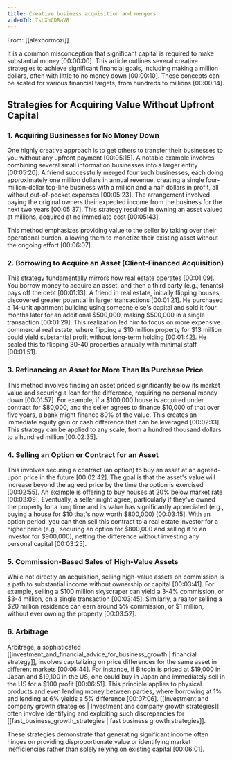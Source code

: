 ```yaml
---
title: Creative business acquisition and mergers
videoId: 7sLXhCDRaV8
---
```


From: [[alexhormozi]] <br/> 

It is a common misconception that significant capital is required to make substantial money <a class="yt-timestamp" data-t="00:00:00">[00:00:00]</a>. This article outlines several creative strategies to achieve significant financial goals, including making a million dollars, often with little to no money down <a class="yt-timestamp" data-t="00:00:10">[00:00:10]</a>. These concepts can be scaled for various financial targets, from hundreds to millions <a class="yt-timestamp" data-t="00:00:14">[00:00:14]</a>.

## Strategies for Acquiring Value Without Upfront Capital

### 1. Acquiring Businesses for No Money Down

One highly creative approach is to get others to transfer their businesses to you without any upfront payment <a class="yt-timestamp" data-t="00:05:15">[00:05:15]</a>.
A notable example involves combining several small information businesses into a larger entity <a class="yt-timestamp" data-t="00:05:20">[00:05:20]</a>. A friend successfully merged four such businesses, each doing approximately one million dollars in annual revenue, creating a single four-million-dollar top-line business with a million and a half dollars in profit, all without out-of-pocket expenses <a class="yt-timestamp" data-t="00:05:23">[00:05:23]</a>. The arrangement involved paying the original owners their expected income from the business for the next two years <a class="yt-timestamp" data-t="00:05:37">[00:05:37]</a>. This strategy resulted in owning an asset valued at millions, acquired at no immediate cost <a class="yt-timestamp" data-t="00:05:43">[00:05:43]</a>.

This method emphasizes providing value to the seller by taking over their operational burden, allowing them to monetize their existing asset without the ongoing effort <a class="yt-timestamp" data-t="00:06:07">[00:06:07]</a>.

### 2. Borrowing to Acquire an Asset (Client-Financed Acquisition)

This strategy fundamentally mirrors how real estate operates <a class="yt-timestamp" data-t="00:01:09">[00:01:09]</a>. You borrow money to acquire an asset, and then a third party (e.g., tenants) pays off the debt <a class="yt-timestamp" data-t="00:01:13">[00:01:13]</a>.
A friend in real estate, initially flipping houses, discovered greater potential in larger transactions <a class="yt-timestamp" data-t="00:01:21">[00:01:21]</a>. He purchased a 14-unit apartment building using someone else's capital and sold it four months later for an additional $500,000, making $500,000 in a single transaction <a class="yt-timestamp" data-t="00:01:29">[00:01:29]</a>. This realization led him to focus on more expensive commercial real estate, where flipping a $10 million property for $13 million could yield substantial profit without long-term holding <a class="yt-timestamp" data-t="00:01:42">[00:01:42]</a>. He scaled this to flipping 30-40 properties annually with minimal staff <a class="yt-timestamp" data-t="00:01:51">[00:01:51]</a>.

### 3. Refinancing an Asset for More Than Its Purchase Price

This method involves finding an asset priced significantly below its market value and securing a loan for the difference, requiring no personal money down <a class="yt-timestamp" data-t="00:01:57">[00:01:57]</a>. For example, if a $100,000 house is acquired under contract for $80,000, and the seller agrees to finance $10,000 of that over five years, a bank might finance 80% of the value. This creates an immediate equity gain or cash difference that can be leveraged <a class="yt-timestamp" data-t="00:02:13">[00:02:13]</a>. This strategy can be applied to any scale, from a hundred thousand dollars to a hundred million <a class="yt-timestamp" data-t="00:02:35">[00:02:35]</a>.

### 4. Selling an Option or Contract for an Asset

This involves securing a contract (an option) to buy an asset at an agreed-upon price in the future <a class="yt-timestamp" data-t="00:02:42">[00:02:42]</a>. The goal is that the asset's value will increase beyond the agreed price by the time the option is exercised <a class="yt-timestamp" data-t="00:02:55">[00:02:55]</a>.
An example is offering to buy houses at 20% below market rate <a class="yt-timestamp" data-t="00:03:09">[00:03:09]</a>. Eventually, a seller might agree, particularly if they've owned the property for a long time and its value has significantly appreciated (e.g., buying a house for $10 that's now worth $800,000) <a class="yt-timestamp" data-t="00:03:15">[00:03:15]</a>. With an option period, you can then sell this contract to a real estate investor for a higher price (e.g., securing an option for $800,000 and selling it to an investor for $900,000), netting the difference without investing any personal capital <a class="yt-timestamp" data-t="00:03:25">[00:03:25]</a>.

### 5. Commission-Based Sales of High-Value Assets

While not directly an acquisition, selling high-value assets on commission is a path to substantial income without ownership or capital <a class="yt-timestamp" data-t="00:03:41">[00:03:41]</a>. For example, selling a $100 million skyscraper can yield a 3-4% commission, or $3-4 million, on a single transaction <a class="yt-timestamp" data-t="00:03:45">[00:03:45]</a>. Similarly, a realtor selling a $20 million residence can earn around 5% commission, or $1 million, without ever owning the property <a class="yt-timestamp" data-t="00:03:52">[00:03:52]</a>.

### 6. Arbitrage

Arbitrage, a sophisticated [[investment_and_financial_advice_for_business_growth | financial strategy]], involves capitalizing on price differences for the same asset in different markets <a class="yt-timestamp" data-t="00:06:44">[00:06:44]</a>. For instance, if Bitcoin is priced at $19,000 in Japan and $19,100 in the US, one could buy in Japan and immediately sell in the US for a $100 profit <a class="yt-timestamp" data-t="00:06:51">[00:06:51]</a>. This principle applies to physical products and even lending money between parties, where borrowing at 1% and lending at 6% yields a 5% difference <a class="yt-timestamp" data-t="00:07:06">[00:07:06]</a>. [[Investment and company growth strategies | Investment and company growth strategies]] often involve identifying and exploiting such discrepancies for [[fast_business_growth_strategies | fast business growth strategies]].

These strategies demonstrate that generating significant income often hinges on providing disproportionate value or identifying market inefficiencies rather than solely relying on existing capital <a class="yt-timestamp" data-t="00:06:01">[00:06:01]</a>.